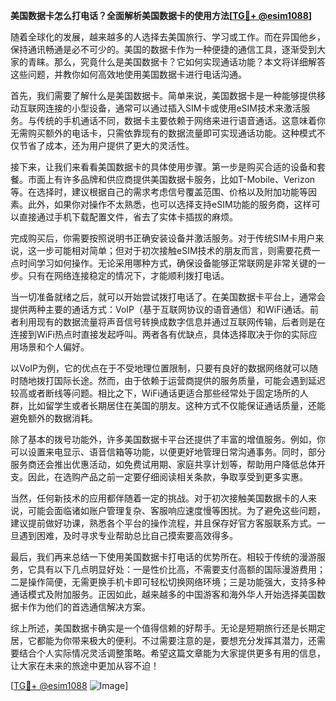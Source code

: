 **美国数据卡怎么打电话？全面解析美国数据卡的使用方法[[TG💪+ @esim1088](https://t.me/s/esim1088)]**

随着全球化的发展，越来越多的人选择去美国旅行、学习或工作。而在异国他乡，保持通讯畅通是必不可少的。美国的数据卡作为一种便捷的通信工具，逐渐受到大家的青睐。那么，究竟什么是美国数据卡？它如何实现通话功能？本文将详细解答这些问题，并教你如何高效地使用美国数据卡进行电话沟通。

首先，我们需要了解什么是美国数据卡。简单来说，美国数据卡是一种能够提供移动互联网连接的小型设备，通常可以通过插入SIM卡或使用eSIM技术来激活服务。与传统的手机通话不同，数据卡主要依赖于网络来进行语音通话。这意味着你无需购买额外的电话卡，只需依靠现有的数据流量即可实现通话功能。这种模式不仅节省了成本，还为用户提供了更大的灵活性。

接下来，让我们来看看美国数据卡的具体使用步骤。第一步是购买合适的设备和套餐。市面上有许多品牌和供应商提供美国数据卡服务，比如T-Mobile、Verizon等。在选择时，建议根据自己的需求考虑信号覆盖范围、价格以及附加功能等因素。此外，如果你对操作不太熟悉，也可以选择支持eSIM功能的服务商，这样可以直接通过手机下载配置文件，省去了实体卡插拔的麻烦。

完成购买后，你需要按照说明书正确安装设备并激活服务。对于传统SIM卡用户来说，这一步可能相对简单；但对于初次接触eSIM技术的朋友而言，则需要花费一点时间学习如何操作。无论采用哪种方式，确保设备能够正常联网是非常关键的一步。只有在网络连接稳定的情况下，才能顺利拨打电话。

当一切准备就绪之后，就可以开始尝试拨打电话了。在美国数据卡平台上，通常会提供两种主要的通话方式：VoIP（基于互联网协议的语音通信）和WiFi通话。前者利用现有的数据流量将声音信号转换成数字信息并通过互联网传输，后者则是在连接到WiFi热点时直接发起呼叫。两者各有优缺点，具体选择取决于你的实际应用场景和个人偏好。

以VoIP为例，它的优点在于不受地理位置限制，只要有良好的数据网络就可以随时随地拨打国际长途。然而，由于依赖于运营商提供的服务质量，可能会遇到延迟较高或者断线等问题。相比之下，WiFi通话更适合那些经常处于固定场所的人群，比如留学生或者长期居住在美国的朋友。这种方式不仅能保证通话质量，还能避免额外的数据消耗。

除了基本的拨号功能外，许多美国数据卡平台还提供了丰富的增值服务。例如，你可以设置来电显示、语音信箱等功能，以便更好地管理日常沟通事务。同时，部分服务商还会推出优惠活动，如免费试用期、家庭共享计划等，帮助用户降低总体开支。因此，在选购产品之前一定要仔细阅读相关条款，争取享受到更多实惠。

当然，任何新技术的应用都伴随着一定的挑战。对于初次接触美国数据卡的人来说，可能会面临诸如账户管理复杂、客服响应速度慢等困扰。为了避免这些问题，建议提前做好功课，熟悉各个平台的操作流程，并且保存好官方客服联系方式。一旦遇到困难，及时寻求专业帮助总比自己摸索要高效得多。

最后，我们再来总结一下使用美国数据卡打电话的优势所在。相较于传统的漫游服务，它具有以下几点明显好处：一是性价比高，不需要支付高额的国际漫游费用；二是操作简便，无需更换手机卡即可轻松切换网络环境；三是功能强大，支持多种通话模式及附加服务。正因如此，越来越多的中国游客和海外华人开始选择美国数据卡作为他们的首选通信解决方案。

综上所述，美国数据卡确实是一个值得信赖的好帮手。无论是短期旅行还是长期定居，它都能为你带来极大的便利。不过需要注意的是，要想充分发挥其潜力，还需要结合个人实际情况灵活调整策略。希望这篇文章能为大家提供更多有用的信息，让大家在未来的旅途中更加从容不迫！ 

[[TG💪+ @esim1088](https://t.me/s/esim1088) ![Image](https://i.postimg.cc/4NQfJmqS/Snipaste-2025-05-13-00-14-12.png)]